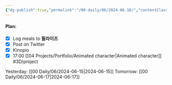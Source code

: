 ```yaml
---
{"dg-publish":true,"permalink":"/00-daily/06/2024-06-16/","contentClasses":"daily Sunday page-white","noteIcon":"","created":"2025-01-21T01:20:16.067+10:00","updated":"2025-01-21T15:25:25.560+10:00"}
---
```


#### Plan:
- [x] Log meals to **필라이즈**
- [x] Post on Twitter
- [x] Kinopio
- [x] 17:00 [[04 Projects/Portfolio/Animated character\|Animated character]] #3D/project

Yesterday: [[00 Daily/06/2024-06-15\|2024-06-15]]
Tomorrow: [[00 Daily/06/2024-06-17\|2024-06-17]]